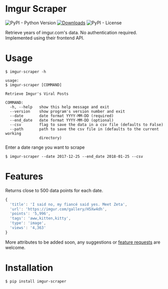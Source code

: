 # Imgur Scraper
![PyPI - Python Version](https://img.shields.io/pypi/pyversions/imgur-scraper) [![Downloads](https://pepy.tech/badge/imgur-scraper)](https://pepy.tech/project/imgur-scraper) ![PyPI - License](https://img.shields.io/pypi/l/imgur-scraper)

Retrieve years of imgur.com's data. No authentication required. Implemented using their frontend API.

# Usage

```
$ imgur-scraper -h

usage: 
$ imgur-scraper [COMMAND]

Retrieve Imgur's Viral Posts

COMMAND:
  -h, --help   show this help message and exit
  --version    show program's version number and exit
  --date       date format YYYY-MM-DD (required)
  --end_date   date format YYYY-MM-DD (optional)
  --csv        flag to save the data in a csv file (defaults to False)
  --path       path to save the csv file in (defaults to the current working
               directory)

```

Enter a date range you want to scrape 

```
$ imgur-scraper --date 2017-12-25 --end_date 2018-01-25 --csv
```

# Features

Returns close to 500 data points for each date.

```javascript
{
  'title': 'I said no, my fiancé said yes. Meet Zeta', 
  'url': 'https://imgur.com/gallery/H5Xw4dh', 
  'points': '5,996', 
  'tags': 'aww,kitten,kitty', 
  'type': 'image', 
  'views': '4,363'
}
```
More attributes to be added soon, any suggestions or [feature requests](https://github.com/saadmanrafat/imgur-scraper/issues) are welcome. 

# Installation
```
$ pip install imgur-scraper
```

